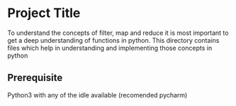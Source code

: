 # Project Title
To understand the concepts of filter, map and reduce it is most important to get a deep understanding of functions in python.
This directory contains files which help in understanding and implementing those concepts in python

## Prerequisite
Python3 with any of the idle available (recomended pycharm)
